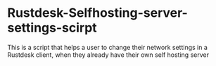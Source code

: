 # Rustdesk-Selfhosting-server-settings-scirpt
This is a script that helps a user to change their network settings in a Rustdesk client, when they already have their own self hosting server
